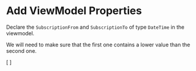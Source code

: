 Add ViewModel Properties
========================
Declare the `SubscriptionFrom` and `SubscriptionTo` of type `DateTime` in the viewmodel.

We will need to make sure that the first one contains a lower value than the second one.

[<CSharpExercise Initial="samples/CustomerDetailViewModel_Stage3.cs"
                 Final="samples/CustomerDetailViewModel_Stage4.cs"
                 DisplayName="CustomerDetailViewModel.cs"
                 ValidatorId="Lesson4Step11Validator">
</CSharpExercise>]

